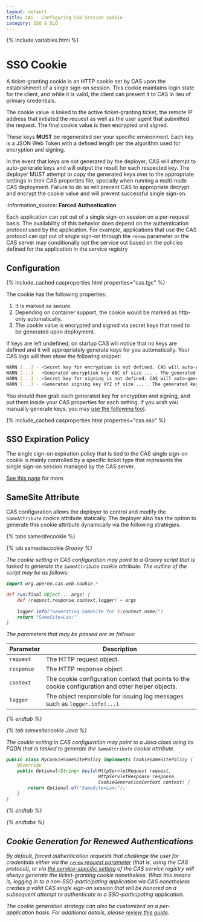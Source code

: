 ```yaml
---
layout: default
title: CAS - Configuring SSO Session Cookie
category: SSO & SLO
---
```

{% include variables.html %}

# SSO Cookie

A ticket-granting cookie is an HTTP cookie set by CAS upon the establishment of a single sign-on session. This cookie maintains login
state for the client, and while it is valid, the client can present it to CAS in lieu of primary credentials.

The cookie value is linked to the active ticket-granting ticket, the remote IP address that initiated the request
as well as the user agent that submitted the request. The final cookie value is then encrypted and signed. 

These keys **MUST** be regenerated per your specific environment. Each key is a JSON Web Token with a 
defined length per the algorithm used for encryption and signing.

In the event that keys are not generated by the deployer, CAS will attempt to auto-generate keys and will output
the result for each respected key. The deployer MUST attempt to copy the generated keys over to the appropriate
settings in their CAS properties file, specially when running a multi-node CAS deployment. Failure to do so will prevent CAS
to appropriate decrypt and encrypt the cookie value and will prevent successful single sign-on.

<div class="alert alert-info">:information_source: <strong>Forced Authentication</strong>
<p>Each application can opt out of a single sign-on session on a per-request basis. The availability of this behavior
does depend on the authentication protocol used by the application. For example, applications that use the CAS protocol 
can opt out of single sign-on through the <code>renew</code> parameter or the CAS server may conditionally opt the 
service out based on the policies defined for the application in the service registry</p></div>

## Configuration

{% include_cached casproperties.html properties="cas.tgc" %}

The cookie has the following properties:

1. It is marked as secure.
2. Depending on container support, the cookie would be marked as http-only automatically.
3. The cookie value is encrypted and signed via secret keys that need to be generated upon deployment.

If keys are left undefined, on startup CAS will notice that no keys are defined and it 
will appropriately generate keys for you automatically. Your CAS logs will then show the following snippet:

```bash
WARN [...] - <Secret key for encryption is not defined. CAS will auto-generate the encryption key>
WARN [...] - <Generated encryption key ABC of size ... . The generated key MUST be added to CAS settings.>
WARN [...] - <Secret key for signing is not defined. CAS will auto-generate the signing key>
WARN [...] - <Generated signing key XYZ of size ... . The generated key MUST be added to CAS settings.>
```

You should then grab each generated key for encryption and signing, and put them inside your CAS properties for each setting.
If you wish you manually generate keys, you may [use the following tool](https://github.com/mitreid-connect/json-web-key-generator).

{% include_cached casproperties.html properties="cas.sso" %}

## SSO Expiration Policy

The single sign-on expiration policy that is tied to the CAS single sign-on cookie is mainly controlled by
a specific ticket type that represents the single sign-on session managed by the CAS server.

[See this page](../ticketing/Configuring-Ticket-Expiration-Policy-TGT.html) for more.

## SameSite Attribute
   
CAS configuration allows the deployer to control and modify the `SameAttribute` cookie attribute statically.
The deployer also has the option to generate this cookie attribute dynamically via the following strategies.

{% tabs samesitecookie %}

{% tab samesitecookie <i class="fa fa-file-code px-1">Groovy %}
        
The cookie setting in CAS configuration may point to a Groovy script that is tasked to generate the `SameAttribute` cookie attribute.
The outline of the script may be as follows:

```groovy
import org.apereo.cas.web.cookie.*

def run(final Object... args) {
    def (request,response,context,logger) = args
    
    logger.info("Generating SameSite for ${context.name}")
    return "SameSite=Lax;"
}
```

The parameters that may be passed are as follows:

| Parameter  | Description                                                                                        |
|------------|----------------------------------------------------------------------------------------------------|
| `request`  | The HTTP request object.                                                                           |
| `response` | The HTTP response object.                                                                          |
| `context`  | The cookie configuration context that points to the cookie configuration and other helper objects. |
| `logger`   | The object responsible for issuing log messages such as `logger.info(...)`.                        |

{% endtab %}

{% tab samesitecookie <i class="fa fa-java px-1">Java %}

The cookie setting in CAS configuration may point to a Java class using its FQDN 
that is tasked to generate the `SameAttribute` cookie attribute.

```java
public class MyCookieSameSitePolicy implements CookieSameSitePolicy {
    @Override
    public Optional<String> build(HttpServletRequest request, 
                                  HttpServletResponse response, 
                                  CookieGenerationContext context) {
        return Optional.of("SameSite=Lax;");
    }
}
```

{% endtab %}

{% endtabs %}

## Cookie Generation for Renewed Authentications

By default, forced authentication requests that challenge the user for credentials
either via the [`renew` request parameter](../protocol/CAS-Protocol.html) (that is, using the CAS protocol),
or via [the service-specific setting](../services/Service-Management.html) of
the CAS service registry will always generate the ticket-granting cookie
nonetheless. What this means is, logging in to a non-SSO-participating application
via CAS nonetheless creates a valid CAS single sign-on session that will be honored on a
subsequent attempt to authenticate to a SSO-participating application.

The cookie generation strategy can also be customized on a per-application basis. For additional details, 
please [review this guide](../services/Configuring-Service-SSO-Policy.html).
